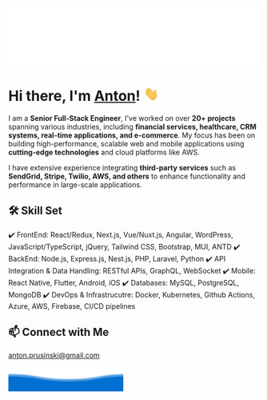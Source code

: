 ![](assets/top-welcome.svg)

# Hi there, I'm [Anton](https://github.com/johnnymillergh/)! <img src="assets/wave.gif" width="30px">

I am a **Senior Full-Stack Engineer**, I've worked on over **20+ projects** spanning various industries, including **financial services, healthcare, CRM systems, real-time applications, and e-commerce**. My focus has been on building high-performance, scalable web and mobile applications using **cutting-edge technologies** and cloud platforms like AWS.

I have extensive experience integrating **third-party services** such as **SendGrid, Stripe, Twilio, AWS, and others** to enhance functionality and performance in large-scale applications.

## 🛠️ Skill Set

✔️ FrontEnd: React/Redux, Next.js, Vue/Nuxt.js, Angular, WordPress, JavaScript/TypeScript, jQuery, Tailwind CSS, Bootstrap, MUI, ANTD
✔️ BackEnd: Node.js, Express.js, Nest.js, PHP, Laravel, Python
✔️ API Integration & Data Handling: RESTful APIs, GraphQL, WebSocket
✔️ Mobile: React Native, Flutter, Android, iOS
✔️ Databases: MySQL, PostgreSQL, MongoDB
✔️ DevOps & Infrastrucutre: Docker, Kubernetes, Github Actions, Azure, AWS, Firebase, CI/CD pipelines

## 📫 Connect with Me
anton.prusinski@gmail.com

![](assets/bottom-wave.svg)
